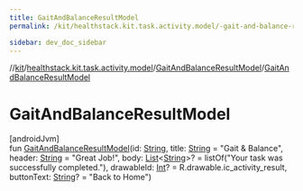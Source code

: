 ```yaml
---
title: GaitAndBalanceResultModel
permalink: /kit/healthstack.kit.task.activity.model/-gait-and-balance-result-model/-gait-and-balance-result-model.html

sidebar: dev_doc_sidebar
---
```

//[kit](../../../index.html)/[healthstack.kit.task.activity.model](../index.html)/[GaitAndBalanceResultModel](index.html)/[GaitAndBalanceResultModel](-gait-and-balance-result-model.html)



# GaitAndBalanceResultModel



[androidJvm]\
fun [GaitAndBalanceResultModel](-gait-and-balance-result-model.html)(id: [String](https://kotlinlang.org/api/latest/jvm/stdlib/kotlin/-string/index.html), title: [String](https://kotlinlang.org/api/latest/jvm/stdlib/kotlin/-string/index.html) = &quot;Gait &amp; Balance&quot;, header: [String](https://kotlinlang.org/api/latest/jvm/stdlib/kotlin/-string/index.html) = &quot;Great Job!&quot;, body: [List](https://kotlinlang.org/api/latest/jvm/stdlib/kotlin.collections/-list/index.html)&lt;[String](https://kotlinlang.org/api/latest/jvm/stdlib/kotlin/-string/index.html)&gt;? = listOf(&quot;Your task was successfully completed.&quot;), drawableId: [Int](https://kotlinlang.org/api/latest/jvm/stdlib/kotlin/-int/index.html)? = R.drawable.ic_activity_result, buttonText: [String](https://kotlinlang.org/api/latest/jvm/stdlib/kotlin/-string/index.html)? = &quot;Back to Home&quot;)




